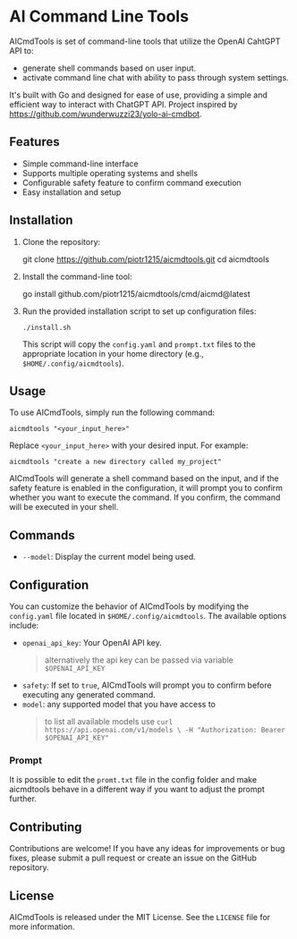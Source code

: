 # AI Command Line Tools

AICmdTools is set of command-line tools that utilize the OpenAI CahtGPT API to:

- generate shell commands based on user input.
- activate command line chat with ability to pass through system settings.

It's built with Go and designed for ease of use,
providing a simple and efficient way to interact with ChatGPT API. Project
inspired by https://github.com/wunderwuzzi23/yolo-ai-cmdbot.

## Features

- Simple command-line interface
- Supports multiple operating systems and shells
- Configurable safety feature to confirm command execution
- Easy installation and setup

## Installation

1.  Clone the repository:

    git clone https://github.com/piotr1215/aicmdtools.git
    cd aicmdtools

2.  Install the command-line tool:

    go install github.com/piotr1215/aicmdtools/cmd/aicmd@latest

3.  Run the provided installation script to set up configuration files:

        ./install.sh

    This script will copy the `config.yaml` and `prompt.txt` files to the appropriate location in your home directory (e.g., `$HOME/.config/aicmdtools`).

## Usage

To use AICmdTools, simply run the following command:

    aicmdtools "<your_input_here>"

Replace `<your_input_here>` with your desired input. For example:

    aicmdtools "create a new directory called my_project"

AICmdTools will generate a shell command based on the input, and if the safety feature is enabled in the configuration, it will prompt you to confirm whether you want to execute the command. If you confirm, the command will be executed in your shell.

## Commands

- `--model`: Display the current model being used.

## Configuration

You can customize the behavior of AICmdTools by modifying the `config.yaml` file located in `$HOME/.config/aicmdtools`. The available options include:

- `openai_api_key`: Your OpenAI API key.
  > alternatively the api key can be passed via variable `$OPENAI_API_KEY`
- `safety`: If set to `true`, AICmdTools will prompt you to confirm before executing any generated command.
- `model`: any supported model that you have access to
  > to list all available models use `curl https://api.openai.com/v1/models \
-H "Authorization: Bearer $OPENAI_API_KEY"`

### Prompt

It is possible to edit the `promt.txt` file in the config folder and make aicmdtools
behave in a different way if you want to adjust the prompt further.

## Contributing

Contributions are welcome! If you have any ideas for improvements or bug fixes, please submit a pull request or create an issue on the GitHub repository.

## License

AICmdTools is released under the MIT License. See the `LICENSE` file for more information.
